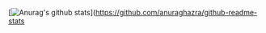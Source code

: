 [![Anurag's github stats](https://github-readme-stats.vercel.app/api?username=CuzImKatze)](https://github.com/anuraghazra/github-readme-stats

